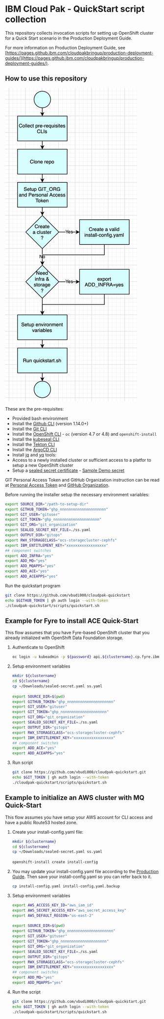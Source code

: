 # IBM Cloud Pak - QuickStart script collection

This repository collects invocation scripts for setting up OpenShift cluster for a Quick Start scenario in the Production Deployment Guide. 

For more information on Production Deployment Guide, see [https://pages.github.ibm.com/cloudpakbringup/production-deployment-guides/](https://pages.github.ibm.com/cloudpakbringup/production-deployment-guides/). 

## How to use this repository

![flow](images/flow.png)

These are the pre-requisites:

- Provided bash environment
- Install the [Github CLI](https://github.com/cli/cli) (version 1.14.0+)
- Install the [Git CLI](https://git-scm.com/book/en/v2/Getting-Started-Installing-Git)
- Install the [OpenShift CLI](https://access.redhat.com/downloads/content/290) - `oc` (version 4.7 or 4.8) and `openshift-install` 
- Install the [kubeseal CLI](https://github.com/bitnami-labs/sealed-secrets#homebrew) 
- Install the [Tekton CLI](https://tekton.dev/docs/cli/)
- Install the [ArgoCD CLI](https://argoproj.github.io/argo-cd/cli_installation/)
- Install [jq](https://stedolan.github.io/jq/) and [yq](https://github.com/mikefarah/yq) tools: 
- Access to a newly installed cluster or sufficient access to a platfor to setup a new OpenShift cluster
- Setup a [sealed secret certificate](https://github.com/bitnami-labs/sealed-secrets/blob/main/docs/bring-your-own-certificates.md) - [Sample Demo secret](https://bit.ly/demo-sealed-master)

GIT Personal Access Token and GitHub Organization instruction can be read at [Personal Access Token](https://pages.github.ibm.com/cloudpakbringup/production-deployment-guides/snippets/gitops-cluster-prereq/#create-a-git-personal-access-token-pat) and [GitHub Organization](https://pages.github.ibm.com/cloudpakbringup/production-deployment-guides/snippets/gitops-cluster-prereq/#create-a-custom-git-organization).

Before running the installer setup the necessary environment variables:

```bash
export SOURCE_DIR="/path-to-setup-dir"
export GITHUB_TOKEN="ghp_nnnnnnnnnnnnnnnnnnnnn" 
export GIT_USER="gituser"
export GIT_TOKEN="ghp_nnnnnnnnnnnnnnnnnnnnn" 
export GIT_ORG="git_organization"
export SEALED_SECRET_KEY_FILE=./ss.yaml
export OUTPUT_DIR="gitops"
export RWX_STORAGECLASS="ocs-storagecluster-cephfs"
export IBM_ENTITLEMENT_KEY="xxxxxxxxxxxxxxxxxx"
## component switches
export ADD_INFRA="yes"
export ADD_MQ="yes"
export ADD_MQAPPS="yes" 
export ADD_ACE="yes"
export ADD_ACEAPPS="yes"
```

Run the quickstart program

``` bash
git clone https://github.com/vbudi000/cloudpak-quickstart
echo $GITHUB_TOKEN | gh auth login --with-token
./cloudpak-quickstart/scripts/quickstart.sh
```

## Example for Fyre to install ACE Quick-Start

This flow assumes that you have Fyre-based OpenShift cluster that you already initialized with OpenShift Data Foundation storage.

1. Authenticate to OpenShift

    ```bash
    oc login -u kubeadmin -p ${password} api.${clustername}.cp.fyre.ibm.com:6443 --insecure-skip-tls-verify
    ```

2. Setup environment variables

    ```bash
    mkdir ${clustername}
    cd ${clustername}
    cp ~/Downloads/sealed-secret.yaml ss.yaml

    export SOURCE_DIR=$(pwd)
    export GITHUB_TOKEN="ghp_nnnnnnnnnnnnnnnnnnnnn" 
    export GIT_USER="gituser"
    export GIT_TOKEN="ghp_nnnnnnnnnnnnnnnnnnnnn" 
    export GIT_ORG="git_organization"
    export SEALED_SECRET_KEY_FILE=./ss.yaml
    export OUTPUT_DIR="gitops"
    export RWX_STORAGECLASS="ocs-storagecluster-cephfs"
    export IBM_ENTITLEMENT_KEY="xxxxxxxxxxxxxxxxxx"
    ## component switches
    export ADD_ACE="yes"
    export ADD_ACEAPPS="yes"
    ```
3. Run script

    ```bash
    git clone https://github.com/vbudi000/cloudpak-quickstart.git
    echo $GIT_TOKEN | gh auth login --with-token
    ./cloudpak-quickstart/scripts/quickstart.sh
    ```

## Example to initialize an AWS cluster with MQ Quick-Start

This flow assumes you have setup your AWS account for CLI access and have a public Route53 hosted zone.

1. Create your install-config.yaml file:

    ```bash
    mkdir ${clustername}
    cd ${clustername}
    cp ~/Downloads/sealed-secret.yaml ss.yaml

    openshift-install create install-config
    ```

2. You may update your install-config.yaml file according to the [Production Guide](https://pages.github.ibm.com/cloudpakbringup/production-deployment-guide/infrastructure/aws/). Then save your install-config.yaml so you can refer back to it.

    ```bash
    cp install-config.yaml install-config.yaml.backup
    ```

3. Setup environment variables

    ```bash
    export AWS_ACCESS_KEY_ID="aws_iam_id"
    export AWS_SECRET_ACCESS_KEY="aws_secret_access_key"
    export AWS_DEFAULT_REGION="us-east-2"

    export SOURCE_DIR=$(pwd)
    export GITHUB_TOKEN="ghp_nnnnnnnnnnnnnnnnnnnnn" 
    export GIT_USER="gituser"
    export GIT_TOKEN="ghp_nnnnnnnnnnnnnnnnnnnnn" 
    export GIT_ORG="git_organization"
    export SEALED_SECRET_KEY_FILE=./ss.yaml
    export OUTPUT_DIR="gitops"
    export RWX_STORAGECLASS="ocs-storagecluster-cephfs"
    export IBM_ENTITLEMENT_KEY="xxxxxxxxxxxxxxxxxx"
    ## component switches
    export ADD_MQ="yes"
    export ADD_MQAPPS="yes"
    ```
4. Run the script

    ```bash
    git clone https://github.com/vbudi000/cloudpak-quickstart.git
    echo $GIT_TOKEN | gh auth login --with-token
    ./cloudpak-quickstart/scripts/quickstart.sh
    ```
